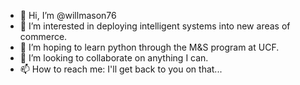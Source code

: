 - 👋 Hi, I’m @willmason76
- 👀 I’m interested in deploying intelligent systems into new areas of commerce.
- 🌱 I’m hoping to learn python through the M&S program at UCF.
- 💞️ I’m looking to collaborate on anything I can.
- 📫 How to reach me: I'll get back to you on that...

<!---
willmason76/willmason76 is a ✨ special ✨ repository because its `README.md` (this file) appears on your GitHub profile.
You can click the Preview link to take a look at your changes.
--->

